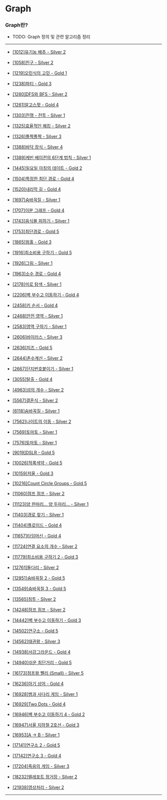 # Graph

### Graph란?

  - TODO: Graph 정의 및 관련 알고리즘 정리

---

  - [[1012]유기농 배추 - Silver 2](https://github.com/firemancha/Algorithm/tree/main/Baekjoon/Graph/%5B1012%5D%EC%9C%A0%EA%B8%B0%EB%86%8D%20%EB%B0%B0%EC%B6%94)

  - [[1058]친구 - Silver 2](https://github.com/firemancha/Algorithm/tree/main/Baekjoon/Graph/%5B1058%5D%EC%B9%9C%EA%B5%AC)

  - [[1219]오민식의 고민 - Gold 1](https://github.com/firemancha/Algorithm/tree/main/Baekjoon/Graph/%5B1219%5D%EC%98%A4%EB%AF%BC%EC%8B%9D%EC%9D%98%20%EA%B3%A0%EB%AF%BC)

  - [[1238]파티 - Gold 3](https://github.com/firemancha/Algorithm/tree/main/Baekjoon/Graph/%5B1238%5D%ED%8C%8C%ED%8B%B0)

  - [[1260]DFS와 BFS - Silver 2](https://github.com/firemancha/Algorithm/tree/main/Baekjoon/Graph/%5B1260%5DDFS%EC%99%80%20BFS)

  - [[1261]알고스팟 - Gold 4](https://github.com/firemancha/Algorithm/tree/main/Baekjoon/Graph/%5B1261%5D%EC%95%8C%EA%B3%A0%EC%8A%A4%ED%8C%9F)

  - [[1303]전쟁 - 전투 - Silver 1](https://github.com/firemancha/Algorithm/tree/main/Baekjoon/Graph/%5B1303%5D%EC%A0%84%EC%9F%81%20-%20%EC%A0%84%ED%88%AC)

  - [[1325]효율적인 해킹 - Silver 2](https://github.com/firemancha/Algorithm/tree/main/Baekjoon/Graph/%5B1325%5D%ED%9A%A8%EC%9C%A8%EC%A0%81%EC%9D%B8%20%ED%95%B4%ED%82%B9)

  - [[1326]폴짝폴짝 - Silver 3](https://github.com/firemancha/Algorithm/tree/main/Baekjoon/Graph/%5B1326%5D%ED%8F%B4%EC%A7%9D%ED%8F%B4%EC%A7%9D)

  - [[1388]바닥 장식 - Silver 4](https://github.com/firemancha/Algorithm/tree/main/Baekjoon/Graph/%5B1388%5D%EB%B0%94%EB%8B%A5%20%EC%9E%A5%EC%8B%9D)

  - [[1389]케빈 베이컨의 6단계 법칙 - Silver 1](https://github.com/firemancha/Algorithm/tree/main/Baekjoon/Graph/%5B1389%5D%EC%BC%80%EB%B9%88%20%EB%B2%A0%EC%9D%B4%EC%BB%A8%EC%9D%98%206%EB%8B%A8%EA%B3%84%20%EB%B2%95%EC%B9%99)

  - [[1445]일요일 아침의 데이트 - Gold 2](https://github.com/firemancha/Algorithm/tree/main/Baekjoon/Graph/%5B1445%5D%EC%9D%BC%EC%9A%94%EC%9D%BC%20%EC%95%84%EC%B9%A8%EC%9D%98%20%EB%8D%B0%EC%9D%B4%ED%8A%B8)

  - [[1504]특정한 최단 경로 - Gold 4](https://github.com/firemancha/Algorithm/tree/main/Baekjoon/Graph/%5B1504%5D%ED%8A%B9%EC%A0%95%ED%95%9C%20%EC%B5%9C%EB%8B%A8%20%EA%B2%BD%EB%A1%9C)

  - [[1520]내리막 길 - Gold 4](https://github.com/firemancha/Algorithm/tree/main/Baekjoon/Graph/%5B1520%5D%EB%82%B4%EB%A6%AC%EB%A7%89%20%EA%B8%B8)

  - [[1697]숨바꼭질 - Silver 1](https://github.com/firemancha/Algorithm/tree/main/Baekjoon/Graph/%5B1697%5D%EC%88%A8%EB%B0%94%EA%BC%AD%EC%A7%88)

  - [[1707]이분 그래프 - Gold 4](https://github.com/firemancha/Algorithm/tree/main/Baekjoon/Graph/%5B1707%5D%EC%9D%B4%EB%B6%84%20%EA%B7%B8%EB%9E%98%ED%94%84)

  - [[1743]음식물 피하기 - Silver 1](https://github.com/firemancha/Algorithm/tree/main/Baekjoon/Graph/%5B1743%5D%EC%9D%8C%EC%8B%9D%EB%AC%BC%20%ED%94%BC%ED%95%98%EA%B8%B0)

  - [[1753]최단경로 - Gold 5](https://github.com/firemancha/Algorithm/tree/main/Baekjoon/Graph/%5B1753%5D%EC%B5%9C%EB%8B%A8%EA%B2%BD%EB%A1%9C)

  - [[1865]웜홀 - Gold 3](https://github.com/firemancha/Algorithm/tree/main/Baekjoon/Graph/%5B1865%5D%EC%9B%9C%ED%99%80)

  - [[1916]최소비용 구하기 - Gold 5](https://github.com/firemancha/Algorithm/tree/main/Baekjoon/Graph/%5B1916%5D%EC%B5%9C%EC%86%8C%EB%B9%84%EC%9A%A9%20%EA%B5%AC%ED%95%98%EA%B8%B0)

  - [[1926]그림 - Silver 1](https://github.com/firemancha/Algorithm/tree/main/Baekjoon/Graph/%5B1926%5D%EA%B7%B8%EB%A6%BC)

  - [[1963]소수 경로 - Gold 4](https://github.com/firemancha/Algorithm/tree/main/Baekjoon/Graph/%5B1963%5D%EC%86%8C%EC%88%98%20%EA%B2%BD%EB%A1%9C)

  - [[2178]미로 탐색 - Silver 1](https://github.com/firemancha/Algorithm/tree/main/Baekjoon/Graph/%5B2178%5D%EB%AF%B8%EB%A1%9C%20%ED%83%90%EC%83%89)

  - [[2206]벽 부수고 이동하기 - Gold 4](https://github.com/firemancha/Algorithm/tree/main/Baekjoon/Graph/%5B2206%5D%EB%B2%BD%20%EB%B6%80%EC%88%98%EA%B3%A0%20%EC%9D%B4%EB%8F%99%ED%95%98%EA%B8%B0)

  - [[2458]키 순서 - Gold 4](https://github.com/firemancha/Algorithm/tree/main/Baekjoon/Graph/%5B2458%5D%ED%82%A4%20%EC%88%9C%EC%84%9C)

  - [[2468]안전 영역 - Silver 1](https://github.com/firemancha/Algorithm/tree/main/Baekjoon/Graph/%5B2468%5D%EC%95%88%EC%A0%84%20%EC%98%81%EC%97%AD)

  - [[2583]영역 구하기 - Silver 1](https://github.com/firemancha/Algorithm/tree/main/Baekjoon/Graph/%5B2583%5D%EC%98%81%EC%97%AD%20%EA%B5%AC%ED%95%98%EA%B8%B0)

  - [[2606]바이러스 - Silver 3](https://github.com/firemancha/Algorithm/tree/main/Baekjoon/Graph/%5B2606%5D%EB%B0%94%EC%9D%B4%EB%9F%AC%EC%8A%A4)

  - [[2636]치즈 - Gold 5](https://github.com/firemancha/Algorithm/tree/main/Baekjoon/Graph/%5B2636%5D%EC%B9%98%EC%A6%88)

  - [[2644]촌수계산 - Silver 2](https://github.com/firemancha/Algorithm/tree/main/Baekjoon/Graph/%5B2644%5D%EC%B4%8C%EC%88%98%EA%B3%84%EC%82%B0)

  - [[2667]단지번호붙이기 - Silver 1](https://github.com/firemancha/Algorithm/tree/main/Baekjoon/Graph/%5B2667%5D%EB%8B%A8%EC%A7%80%EB%B2%88%ED%98%B8%EB%B6%99%EC%9D%B4%EA%B8%B0)

  - [[3055]탈출 - Gold 4](https://github.com/firemancha/Algorithm/tree/main/Baekjoon/Graph/%5B3055%5D%ED%83%88%EC%B6%9C)

  - [[4963]섬의 개수 - Silver 2](https://github.com/firemancha/Algorithm/tree/main/Baekjoon/Graph/%5B4963%5D%EC%84%AC%EC%9D%98%20%EA%B0%9C%EC%88%98)

  - [[5567]결혼식 - Silver 2](https://github.com/firemancha/Algorithm/tree/main/Baekjoon/Graph/%5B5567%5D%EA%B2%B0%ED%98%BC%EC%8B%9D)

  - [[6118]숨바꼭질 - Silver 1](https://github.com/firemancha/Algorithm/tree/main/Baekjoon/Graph/%5B6118%5D%EC%88%A8%EB%B0%94%EA%BC%AD%EC%A7%88)

  - [[7562]나이트의 이동 - Silver 2](https://github.com/firemancha/Algorithm/tree/main/Baekjoon/Graph/%5B7562%5D%EB%82%98%EC%9D%B4%ED%8A%B8%EC%9D%98%20%EC%9D%B4%EB%8F%99)

  - [[7569]토마토 - Silver 1](https://github.com/firemancha/Algorithm/tree/main/Baekjoon/Graph/%5B7569%5D%ED%86%A0%EB%A7%88%ED%86%A0)

  - [[7576]토마토 - Silver 1](https://github.com/firemancha/Algorithm/tree/main/Baekjoon/Graph/%5B7576%5D%ED%86%A0%EB%A7%88%ED%86%A0)

  - [[9019]DSLR - Gold 5](https://github.com/firemancha/Algorithm/tree/main/Baekjoon/Graph/%5B9019%5DDSLR)

  - [[10026]적록색약 - Gold 5](https://github.com/firemancha/Algorithm/tree/main/Baekjoon/Graph/%5B10026%5D%EC%A0%81%EB%A1%9D%EC%83%89%EC%95%BD)

  - [[10159]저울 - Gold 3](https://github.com/firemancha/Algorithm/tree/main/Baekjoon/Graph/%5B10159%5D%EC%A0%80%EC%9A%B8)

  - [[10216]Count Circle Groups - Gold 5](https://github.com/firemancha/Algorithm/tree/main/Baekjoon/Graph/%5B10216%5DCount%20Circle%20Groups)

  - [[11060]점프 점프 - Silver 2](https://github.com/firemancha/Algorithm/tree/main/Baekjoon/Graph/%5B11060%5D%EC%A0%90%ED%94%84%20%EC%A0%90%ED%94%84)

  - [[11123]양 한마리... 양 두마리... - Silver 1](https://github.com/firemancha/Algorithm/tree/main/Baekjoon/Graph/%5B11123%5D%EC%96%91%20%ED%95%9C%EB%A7%88%EB%A6%AC%EF%BC%8E%EF%BC%8E%EF%BC%8E%20%EC%96%91%20%EB%91%90%EB%A7%88%EB%A6%AC%EF%BC%8E%EF%BC%8E%EF%BC%8E)

  - [[11403]경로 찾기 - Silver 1](https://github.com/firemancha/Algorithm/tree/main/Baekjoon/Graph/%5B11403%5D%EA%B2%BD%EB%A1%9C%20%EC%B0%BE%EA%B8%B0)

  - [[11404]플로이드 - Gold 4](https://github.com/firemancha/Algorithm/tree/main/Baekjoon/Graph/%5B11404%5D%ED%94%8C%EB%A1%9C%EC%9D%B4%EB%93%9C)

  - [[11657]타임머신 - Gold 4](https://github.com/firemancha/Algorithm/tree/main/Baekjoon/Graph/%5B11657%5D%ED%83%80%EC%9E%84%EB%A8%B8%EC%8B%A0)

  - [[11724]연결 요소의 개수 - Silver 2](https://github.com/firemancha/Algorithm/tree/main/Baekjoon/Graph/%5B11724%5D%EC%97%B0%EA%B2%B0%20%EC%9A%94%EC%86%8C%EC%9D%98%20%EA%B0%9C%EC%88%98)

  - [[11779]최소비용 구하기 2 - Gold 3](https://github.com/firemancha/Algorithm/tree/main/Baekjoon/Graph/%5B11779%5D%EC%B5%9C%EC%86%8C%EB%B9%84%EC%9A%A9%20%EA%B5%AC%ED%95%98%EA%B8%B0%202)

  - [[12761]돌다리 - Silver 2](https://github.com/firemancha/Algorithm/tree/main/Baekjoon/Graph/%5B12761%5D%EB%8F%8C%EB%8B%A4%EB%A6%AC)

  - [[12851]숨바꼭질 2 - Gold 5](https://github.com/firemancha/Algorithm/tree/main/Baekjoon/Graph/%5B12851%5D%EC%88%A8%EB%B0%94%EA%BC%AD%EC%A7%88%202)

  - [[13549]숨바꼭질 3 - Gold 5](https://github.com/firemancha/Algorithm/tree/main/Baekjoon/Graph/%5B13549%5D%EC%88%A8%EB%B0%94%EA%BC%AD%EC%A7%88%203)

  - [[13565]침투 - Silver 2](https://github.com/firemancha/Algorithm/tree/main/Baekjoon/Graph/%5B13565%5D%EC%B9%A8%ED%88%AC)

  - [[14248]점프 점프 - Silver 2](https://github.com/firemancha/Algorithm/tree/main/Baekjoon/Graph/%5B14248%5D%EC%A0%90%ED%94%84%20%EC%A0%90%ED%94%84)

  - [[14442]벽 부수고 이동하기 - Gold 3](https://github.com/firemancha/Algorithm/tree/main/Baekjoon/Graph/%5B14442%5D%EB%B2%BD%20%EB%B6%80%EC%88%98%EA%B3%A0%20%EC%9D%B4%EB%8F%99%ED%95%98%EA%B8%B02)

  - [[14502]연구소 - Gold 5](https://github.com/firemancha/Algorithm/tree/main/Baekjoon/Graph/%5B14502%5D%EC%97%B0%EA%B5%AC%EC%86%8C)

  - [[14562]태권왕 - Silver 3](https://github.com/firemancha/Algorithm/tree/main/Baekjoon/Graph/%5B14562%5D%ED%83%9C%EA%B6%8C%EC%99%95)

  - [[14938]서강그라운드 - Gold 4](https://github.com/firemancha/Algorithm/tree/main/Baekjoon/Graph/%5B14938%5D%EC%84%9C%EA%B0%95%EA%B7%B8%EB%9D%BC%EC%9A%B4%EB%93%9C)

  - [[14940]쉬운 최단거리 - Gold 5](https://github.com/firemancha/Algorithm/tree/main/Baekjoon/Graph/%5B14940%5D%EC%89%AC%EC%9A%B4%20%EC%B5%9C%EB%8B%A8%EA%B1%B0%EB%A6%AC)

  - [[16173]점프왕 쩰리 (Small) - Silver 5](https://github.com/firemancha/Algorithm/tree/main/Baekjoon/Graph/%5B16173%5D%EC%A0%90%ED%94%84%EC%99%95%20%EC%A9%B0%EB%A6%AC%20(Small))

  - [[16236]아기 상어 - Gold 4](https://github.com/firemancha/Algorithm/tree/main/Baekjoon/Graph/%5B16236%5D%EC%95%84%EA%B8%B0%20%EC%83%81%EC%96%B4)

  - [[16928]뱀과 사다리 게임 - Silver 1](https://github.com/firemancha/Algorithm/tree/main/Baekjoon/Graph/%5B16928%5D%EB%B1%80%EA%B3%BC%20%EC%82%AC%EB%8B%A4%EB%A6%AC%20%EA%B2%8C%EC%9E%84)

  - [[16929]Two Dots - Gold 4](https://github.com/firemancha/Algorithm/tree/main/Baekjoon/Graph/%5B16929%5DTwo%20Dots)

  - [[16946]벽 부수고 이동하기 4 - Gold 2](https://github.com/firemancha/Algorithm/tree/main/Baekjoon/Graph/%5B16946%5D%EB%B2%BD%20%EB%B6%80%EC%88%98%EA%B3%A0%20%EC%9D%B4%EB%8F%99%ED%95%98%EA%B8%B0%204)

  - [[16947]서울 지하철 2호선 - Gold 3](https://github.com/firemancha/Algorithm/tree/main/Baekjoon/Graph/%5B16947%5D%EC%84%9C%EC%9A%B8%20%EC%A7%80%ED%95%98%EC%B2%A0%202%ED%98%B8%EC%84%A0)

  - [[16953]A → B - Silver 1](https://github.com/firemancha/Algorithm/tree/main/Baekjoon/Graph/%5B16953%5DA%20%E2%86%92%20B)

  - [[17141]연구소 2 - Gold 5](https://github.com/firemancha/Algorithm/tree/main/Baekjoon/Graph/%5B17141%5D%EC%97%B0%EA%B5%AC%EC%86%8C%202)

  - [[17142]연구소 3 - Gold 4](https://github.com/firemancha/Algorithm/tree/main/Baekjoon/Graph/%5B17142%5D%EC%97%B0%EA%B5%AC%EC%86%8C%203)

  - [[17204]죽음의 게임 - Silver 3](https://github.com/firemancha/Algorithm/tree/main/Baekjoon/Graph/%5B17204%5D%EC%A3%BD%EC%9D%8C%EC%9D%98%20%EA%B2%8C%EC%9E%84)

  - [[18232]텔레포트 정거장 - Silver 2](https://github.com/firemancha/Algorithm/tree/main/Baekjoon/Graph/%5B18232%5D%ED%85%94%EB%A0%88%ED%8F%AC%ED%8A%B8%20%EC%A0%95%EA%B1%B0%EC%9E%A5)

  - [[21938]영상처리 - Silver 2](https://github.com/firemancha/Algorithm/tree/main/Baekjoon/Graph/%5B21938%5D%EC%98%81%EC%83%81%EC%B2%98%EB%A6%AC)

---
